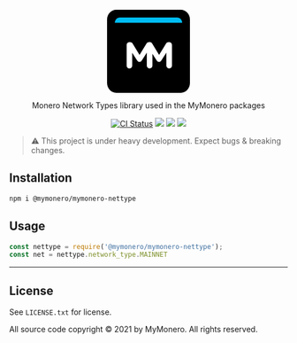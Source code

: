 <p align="center">
  <svg width="150" height="150" viewBox="0 0 150 150" fill="none" xmlns="http://www.w3.org/2000/svg">
<path fill-rule="evenodd" clip-rule="evenodd" d="M0 17.648C0 7.90128 7.43852 0 16.6257 0H133.374C142.556 0 150 7.90602 150 17.648V132.352C150 142.099 142.561 150 133.374 150H16.6257C7.4436 150 0 142.094 0 132.352V17.648Z" fill="black"/>
<path fill-rule="evenodd" clip-rule="evenodd" d="M35.4404 100.954C35.4404 103.754 37.6404 105.954 40.4404 105.954C43.2404 105.954 45.5071 103.754 45.5071 100.954V77.7544L54.3738 91.4211C55.4404 93.0211 56.7738 94.0211 58.6404 94.0211C60.5071 94.0211 61.8404 93.0211 62.9071 91.4211L71.9071 77.5544V100.821C71.9071 103.621 74.1738 105.954 76.9738 105.954C79.8404 105.954 82.1071 103.688 82.1071 100.821V63.7544C82.1071 60.8878 79.8404 58.6211 76.9738 58.6211H75.8404C73.7738 58.6211 72.3071 59.4878 71.2404 61.2211L58.7738 81.4878L46.3738 61.2878C45.4404 59.7544 43.9071 58.6211 41.7071 58.6211H40.5738C37.7071 58.6211 35.4404 60.8878 35.4404 63.7544V100.954Z" fill="white"/>
<path fill-rule="evenodd" clip-rule="evenodd" d="M80.9104 100.954V77.7544L89.777 91.4211C90.8437 93.0211 92.177 94.0211 94.0437 94.0211C95.9103 94.0211 97.2437 93.0211 98.3103 91.4211L107.31 77.5544V100.821C107.31 103.621 109.577 105.954 112.377 105.954C115.244 105.954 117.51 103.688 117.51 100.821V63.7544C117.51 60.8878 115.244 58.6211 112.377 58.6211H111.244C109.177 58.6211 107.71 59.4878 106.644 61.2211L94.177 81.4878L81.777 61.2878C80.8437 59.7544 79.3104 58.6211 77.1104 58.6211C77.1104 58.6211 80.9104 103.754 80.9104 100.954Z" fill="white"/>
<path d="M14.0625 23.4375C14.0625 18.2598 18.2598 14.0625 23.4375 14.0625H126.563C131.74 14.0625 135.938 18.2598 135.938 23.4375V23.4375H14.0625V23.4375Z" fill="#00BDF4"/>
</svg>
</p>

<p align="center">
  Monero Network Types library used in the MyMonero packages
</p>

<p align="center">
  <a href="https://github.com/mymonero/mymonero-utils/actions?query=branch%3Amaster+workflow%3Aci"><img alt="CI Status" src="https://github.com/mymonero/mymonero-utils/workflows/ci/badge.svg?branch=master"></a>
  <a href="https://snyk.io/test/github/mymonero/mymonero-utils"><img src="https://snyk.io/test/github/mymonero/mymonero-utils/badge.svg"></a>
  <a href="https://opensource.org/licenses/BSD-3-Clause"><img src="https://img.shields.io/badge/License-BSD%203--Clause-blue.svg"></a>
  <a href="https://npmjs.com/package/@mymonero/mymonero-nettype"><img src="https://img.shields.io/npm/dt/@mymonero/mymonero-nettype.svg"></a>
</p>

> :warning: This project is under heavy development. Expect bugs & breaking changes.

## Installation

```bash
npm i @mymonero/mymonero-nettype
```

## Usage

```js
const nettype = require('@mymonero/mymonero-nettype');
const net = nettype.network_type.MAINNET
```

-----

## License

See `LICENSE.txt` for license.

All source code copyright © 2021 by MyMonero. All rights reserved.